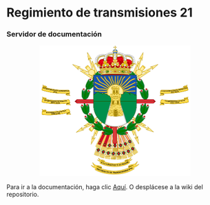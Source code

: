 # Regimiento de transmisiones 21
### Servidor de documentación
<p style="text-align: center;"><img src="https://raw.githubusercontent.com/rt21docs/docs/main/images/rt21.png" alt="Logo RT21" heihgt="350" width="350"/></p> 
Para ir a la documentación, haga clic <a href="https://github.com/rt21docs/docs/wiki">Aquí</a>.  
O desplácese a la wiki del repositorio.

